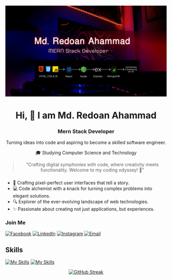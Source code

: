 
![alt text](https://raw.githubusercontent.com/rayhan360/rayhan360/main/images/cover.png)

<div align="center">

# Hi, 👋 I am Md. Redoan Ahammad

### Mern Stack Developer

Turning ideas into code and aspiring to become a skilled software engineer.

🎓 Studying Computer Science and Technology

> "Crafting digital symphonies with code, where creativity meets functionality. Welcome to my coding odyssey! 🚀"

</div>

### 

- 🎨 Crafting pixel-perfect user interfaces that tell a story.
- 💻 Code alchemist with a knack for turning complex problems into elegant solutions.
- 🔍 Explorer of the ever-evolving landscape of web technologies.
- ✨ Passionate about creating not just applications, but experiences.

### Join Me

[![Facebook](https://img.shields.io/badge/Facebook-1877f2?style=for-the-badge&logo=facebook&logoColor=white)](https://www.facebook.com/ra.rayhan60/)
[![LinkedIn](https://img.shields.io/badge/LinkedIn-0077b5?style=for-the-badge&logo=linkedin&logoColor=white)](https://www.linkedin.com/in/md-redoan-ahammad-754b1b2a3/)
[![Instagram](https://img.shields.io/badge/Instagram-e4405f?style=for-the-badge&logo=instagram&logoColor=white)](https://www.instagram.com/redoan360/)
[![Email](https://img.shields.io/badge/Email-D14836?style=for-the-badge&logo=gmail&logoColor=white)](mailto:redoanahammad60@gmail.com)

## Skills
[![My Skills](https://skillicons.dev/icons?i=js,html,css,react,firebase,nodejs,expressjs,mongodb,tailwind)](https://skillicons.dev)
[![My Skills](https://skillicons.dev/icons?i=figma,vscode,git,github,netlify,vercel,replit)](https://skillicons.dev)

<div align="center">

[![GitHub Streak](https://github-readme-streak-stats.herokuapp.com?user=rayhan360&theme=blue-navy)](https://git.io/streak-stats)

</div>
